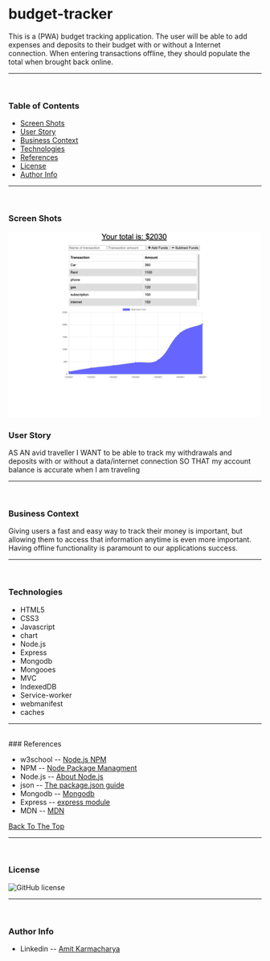 # budget-tracker
This is a (PWA) budget tracking application. The user will be able to add expenses and deposits to their budget with or without a Internet connection. When entering transactions offline, they should populate the total when brought back online.

---
<br>

### Table of Contents
- [Screen Shots](#screen-shots)
- [User Story](#user-story)
- [Business Context](#business-context)
- [Technologies](#technologies)
- [References](#references)
- [License](#license)
- [Author Info](#author-info)

---
<br>

### Screen Shots

![Main](./public/assets/images/main.png)

### User Story
AS AN avid traveller
I WANT to be able to track my withdrawals and deposits with or without a data/internet connection
SO THAT my account balance is accurate when I am traveling

---
<br>

### Business Context

Giving users a fast and easy way to track their money is important, but allowing them to access that information anytime is even more important. Having offline functionality is paramount to our applications success.

---
<br>

### Technologies
- HTML5
- CSS3
- Javascript
- chart
- Node.js
- Express
- Mongodb
- Mongooes
- MVC
- IndexedDB
- Service-worker
- webmanifest
- caches

---
<br>
### References

- w3school -- [Node.js NPM](https://www.w3schools.com/nodejs/nodejs_npm.asp)
- NPM -- [Node Package Managment](https://www.npmjs.com/)
- Node.js -- [About Node.js](https://nodejs.org/en/)
- json -- [The package.json guide](https://nodejs.dev/learn/the-package-json-guide)
- Mongodb -- [Mongodb](https://docs.mongodb.com/manual/reference/resource-document/)
- Express -- [express module](https://www.npmjs.com/package/express)
- MDN -- [MDN](https://developer.mozilla.org/en-US/)

[Back To The Top](#Workout-Tracker)

---
<br>

### License

![GitHub license](https://img.shields.io/badge/license-MIT-red.svg)

---
<br />

### Author Info

- Linkedin -- [Amit Karmacharya](https://www.linkedin.com/in/amit-karmacharya-b344731ab/)
